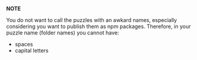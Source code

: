 
**NOTE**

You do not want to call the puzzles with an awkard names, especially considering you want to publish them as npm packages. Therefore, in your puzzle name (folder names) you cannot have:

+ spaces
+ capital letters